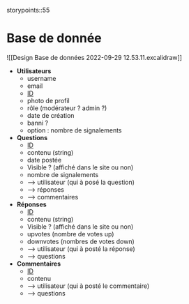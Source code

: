 storypoints::55
# Base de donnée
![[Design Base de données 2022-09-29 12.53.11.excalidraw]]

 - **Utilisateurs**
	 - username
	 - email
	 - <u>ID</u>
	 - photo de profil
	 - rôle (modérateur ? admin ?)
	 - date de création
	 - banni ?
	 - option : nombre de signalements
 - **Questions**
	 - <u>ID</u>
	 - contenu (string)
	 - date postée
	 - Visible ? (affiché dans le site ou non)
	 - nombre de signalements
	 - --> utilisateur (qui à posé la question)
	 - --> réponses
	 - --> commentaires
 - **Réponses**
	 - <u>ID</u>
	 - contenu (string)
	 - Visible ? (affiché dans le site ou non)
	 - upvotes (nombre de votes up)
	 - downvotes (nombres de votes down)
	 - --> utilisateur (qui à posté la réponse)
	 - --> questions
 - **Commentaires**
	 - <u>ID</u>
	 - contenu
	 - --> utilisateur (qui à posté le commentaire)
	 - --> questions

